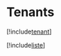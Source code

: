 # Tenants

[!include[tenant](tenants.tenant.autogen.md)]

[!include[liste](tenants.liste.autogen.md)]















































































































































